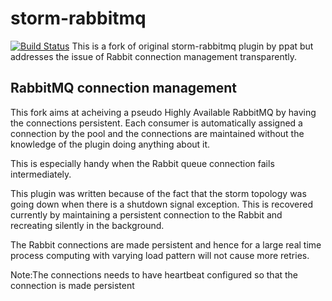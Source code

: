 # storm-rabbitmq

[![Build Status](https://travis-ci.org/ppat/storm-rabbitmq.png)](https://travis-ci.org/ppat/storm-rabbitmq)
This is a fork of original storm-rabbitmq plugin by ppat but addresses the issue of Rabbit connection management transparently.

## RabbitMQ connection management
This fork aims at acheiving a pseudo Highly Available RabbitMQ by having the connections persistent.  Each consumer is automatically assigned a connection by the pool and the connections are maintained without the knowledge of the plugin doing anything about it. 

This is especially handy when the Rabbit queue connection fails intermediately.

This plugin was written because of the fact that the storm topology was going down when there is a shutdown signal exception. This is recovered currently by maintaining a persistent connection to the Rabbit and recreating silently in the background.

The Rabbit connections are made persistent and hence for a large real time process computing with varying load pattern will not cause more retries. 

Note:The connections needs to have heartbeat configured so that the connection is made persistent
